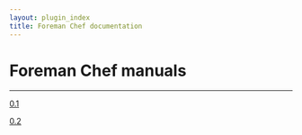 ```yaml
---
layout: plugin_index
title: Foreman Chef documentation
---
```


# Foreman Chef manuals
-----------------------------

<div class='row plugin-manual'>
	<div class='col-md-4 center'>
		<a href="plugins/foreman_chef/0.1/index.html" class="btn-doc btn">
			<i class="fa fa-newspaper-o"></i>
			<p id='manual'>0.1</p>
		</a>
	</div>
	<div class='col-md-4 center'>
		<a href="plugins/foreman_chef/0.2/index.html" class="btn-doc btn">
			<i class="fa fa-newspaper-o"></i>
			<p id='manual'>0.2</p>
		</a>
	</div>
</div>

